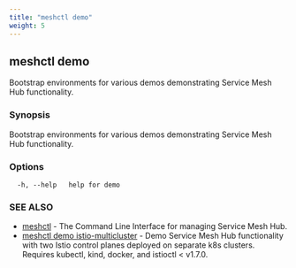 ```yaml
---
title: "meshctl demo"
weight: 5
---
```

## meshctl demo

Bootstrap environments for various demos demonstrating Service Mesh Hub functionality.

### Synopsis

Bootstrap environments for various demos demonstrating Service Mesh Hub functionality.

### Options

```
  -h, --help   help for demo
```

### SEE ALSO

* [meshctl](../meshctl)	 - The Command Line Interface for managing Service Mesh Hub.
* [meshctl demo istio-multicluster](../meshctl_demo_istio-multicluster)	 - Demo Service Mesh Hub functionality with two Istio control planes deployed on separate k8s clusters. Requires kubectl, kind, docker, and istioctl < v1.7.0.

